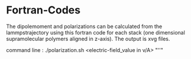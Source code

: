 # Fortran-Codes
The dipolemoment and polarizations can be calculated from the lammpstrajectory using this fortran code for each stack (one dimensional supramolecular polymers aligned in z-axis). The output is xvg files. 

command line : ./polarization.sh <electric-field_value in v/A> "'<lammpsdump filename>'"


